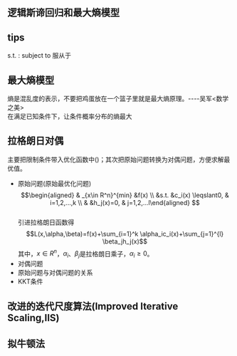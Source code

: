 逻辑斯谛回归和最大熵模型
------
## tips
s.t. : subject to 服从于
## 最大熵模型
熵是混乱度的表示，不要把鸡蛋放在一个篮子里就是最大熵原理。----吴军<数学之美>  
在满足已知条件下，让条件概率分布的熵最大

## 拉格朗日对偶
主要把限制条件带入优化函数中()；其次把原始问题转换为对偶问题，方便求解最优值。
- 原始问题(原始最优化问题)
$$\begin{aligned} & _{x\in R^n}^{min} &f(x)  \\
&s.t. &c_i(x) \leqslant0, & i=1,2,...,k \\
& &h_j(x)=0, & j=1,2,...l\end{aligned} $$     
引进拉格朗日函数得
$$L(x,\alpha,\beta)=f(x)+\sum_{i=1}^k \alpha_ic_i(x)+\sum_{j=1}^{l} \beta_jh_j(x)$$
其中，$x\in R^n$，$\alpha_i$、$\beta_j$是拉格朗日乘子，$\alpha_i \geqslant 0$。
- 对偶问题
- 原始问题与对偶问题的关系
- KKT条件
## 改进的迭代尺度算法(Improved Iterative Scaling,IIS)
## 拟牛顿法


